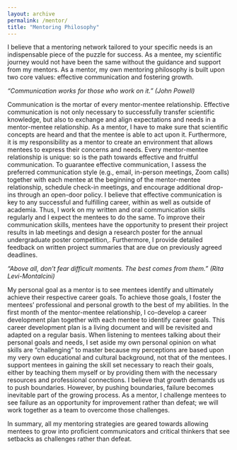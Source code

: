 ```yaml
---
layout: archive
permalink: /mentor/
title: "Mentoring Philosophy"
---
```


I believe that a mentoring network tailored to your specific needs is an indispensable piece of the puzzle for success. As a mentee, my scientific journey would not have been the same without the guidance and support from my mentors. As a mentor, my own mentoring philosophy is built upon two core values: effective communication and fostering growth.

<i>“Communication works for those who work on it.” (John Powell)</i> 

Communication is the mortar of every mentor-mentee relationship. Effective communication is not only necessary to successfully transfer scientific knowledge, but also to exchange and align expectations and needs in a mentor-mentee relationship. As a mentor, I have to make sure that scientific concepts are heard and that the mentee is able to act upon it. Furthermore, it is my responsibility as a mentor to create an environment that allows mentees to express their concerns and needs. Every mentor-mentee relationship is unique: so is the path towards effective and fruitful communication. To guarantee effective communication, I assess the preferred communication style (e.g., email, in-person meetings, Zoom calls) together with each mentee at the beginning of the mentor-mentee relationship, schedule check-in meetings, and encourage additional drop-ins through an open-door policy. I believe that effective communication is key to any successful and fulfilling career, within as well as outside of academia. Thus, I work on my written and oral communication skills regularly and I expect the mentees to do the same. To improve their communication skills, mentees have the opportunity to present their project results in lab meetings and design a research poster for the annual undergraduate poster competition,. Furthermore, I provide detailed feedback on written project summaries that are due on previously agreed deadlines.

<i>“Above all, don’t fear difficult moments. The best comes from them.” (Rita Levi-Montalcini)</i>

My personal goal as a mentor is to see mentees identify and ultimately achieve their respective career goals. To achieve those goals, I foster the mentees’ professional and personal growth to the best of my abilities. In the first month of the mentor-mentee relationship, I co-develop a career development plan together with each mentee to identify career goals. This career development plan is a living document and will be revisited and adapted on a regular basis. When listening to mentees talking about their personal goals and needs, I set aside my own personal opinion on what skills are “challenging” to master because my perceptions are based upon my very own educational and cultural background, not that of the mentees. I support mentees in gaining the skill set necessary to reach their goals, either by teaching them myself or by providing them with the necessary resources and professional connections. I believe that growth demands us to push boundaries. However, by pushing boundaries, failure becomes inevitable part of the growing process. As a mentor, I challenge mentees to see failure as an opportunity for improvement rather than defeat; we will work together as a team to overcome those challenges.

In summary, all my mentoring strategies are geared towards allowing mentees to grow into proficient communicators and critical thinkers that see setbacks as challenges rather than defeat. 


